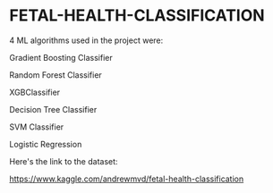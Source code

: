 # FETAL-HEALTH-CLASSIFICATION 

4 ML algorithms used in the project were:

Gradient Boosting Classifier

Random Forest Classifier

XGBClassifier

Decision Tree Classifier

SVM Classifier

Logistic Regression

Here's the link to the dataset:

https://www.kaggle.com/andrewmvd/fetal-health-classification
